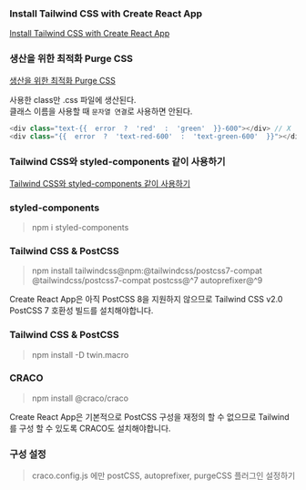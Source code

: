 ### Install Tailwind CSS with Create React App
[Install Tailwind CSS with Create React App](https://tailwindcss.com/docs/guides/create-react-app)     

### 생산을 위한 최적화 Purge CSS
[생산을 위한 최적화 Purge CSS](https://tailwindcss.com/docs/optimizing-for-production)     

사용한 class만 .css 파일에 생산된다.     
클래스 이름을 사용할 때 `문자열 연결`로 사용하면 안된다.
```js
<div class="text-{{  error  ?  'red'  :  'green'  }}-600"></div> // X
<div class="{{  error  ?  'text-red-600'  :  'text-green-600'  }}"></div> // OK
```

### Tailwind CSS와 styled-components 같이 사용하기
[Tailwind CSS와 styled-components 같이 사용하기](https://www.freecodecamp.org/news/how-to-style-your-react-apps-with-less-code-using-tailwind-css-and-styled-components/)

### styled-components
> npm i styled-components

### Tailwind CSS & PostCSS 
> npm install tailwindcss@npm:@tailwindcss/postcss7-compat @tailwindcss/postcss7-compat postcss@^7 autoprefixer@^9

Create React App은 아직 PostCSS 8을 지원하지 않으므로 Tailwind CSS v2.0 PostCSS 7 호환성 빌드를 설치해야합니다.

### Tailwind CSS & PostCSS
> npm install -D twin.macro

### CRACO
> npm install @craco/craco

Create React App은 기본적으로 PostCSS 구성을 재정의 할 수 없으므로 Tailwind를 구성 할 수 있도록 CRACO도 설치해야합니다.

### 구성 설정
> craco.config.js 에만 postCSS, autoprefixer, purgeCSS 플러그인 설정하기




